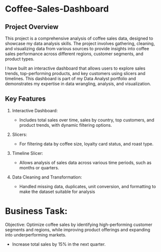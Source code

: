 # Coffee-Sales-Dashboard

## Project Overview

This project is a comprehensive analysis of coffee sales data, designed to showcase my data analysis skills. The project involves gathering, cleaning, and visualizing data from various sources to provide insights into coffee sales performance across different regions, customer segments, and product types.

I have built an interactive dashboard that allows users to explore sales trends, top-performing products, and key customers using slicers and timelines. This dashboard is part of my Data Analyst portfolio and demonstrates my expertise in data wrangling, analysis, and visualization.

## Key Features

1. Interactive Dashboard:
   - Includes total sales over time, sales by country, top customers, and product trends, with dynamic filtering options.

2. Slicers:
   - For filtering data by coffee size, loyalty card status, and roast type.

3. Timeline Slicer:
   - Allows analysis of sales data across various time periods, such as months or quarters.
  
 4. Data Cleaning and Transformation:
    -  Handled missing data, duplicates, unit conversion, and formatting to make the dataset suitable for analysis

# Business Task:
 Objective: Optimize coffee sales by identifying high-performing customer segments and regions, while improving product offerings and expanding into underperforming markets.

  - Increase total sales by 15% in the next quarter.
